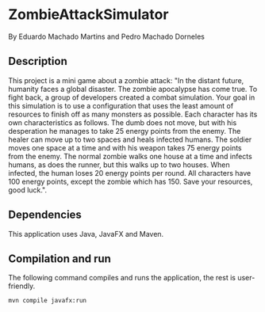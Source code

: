 # ZombieAttackSimulator
By Eduardo Machado Martins and Pedro Machado Dorneles
## Description
This project is a mini game about a zombie attack: "In the distant future, humanity faces a global disaster. The zombie apocalypse has come true. To fight back, a group of developers created a combat simulation. Your goal in this simulation is to use a configuration that uses the least amount of resources to finish off as many monsters as possible. Each character has its own characteristics as follows. The dumb does not move, but with his desperation he manages to take 25 energy points from the enemy. The healer can move up to two spaces and heals infected humans. The soldier moves one space at a time and with his weapon takes 75 energy points from the enemy. The normal zombie walks one house at a time and infects humans, as does the runner, but this walks up to two houses. When infected, the human loses 20 energy points per round. All characters have 100 energy points, except the zombie which has 150. Save your resources, good luck.".

## Dependencies
This application uses Java, JavaFX and Maven.
## Compilation and run
The following command compiles and runs the application, the rest is user-friendly.
```
mvn compile javafx:run
```